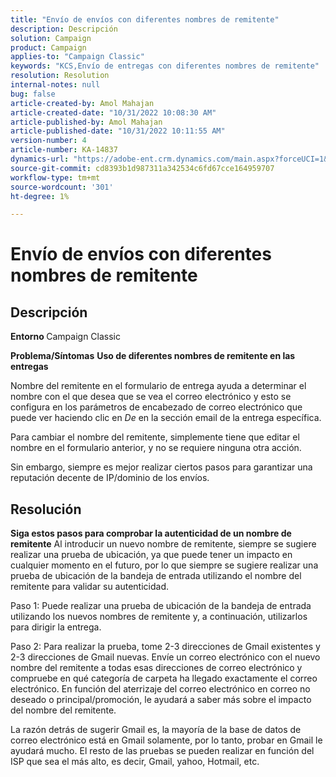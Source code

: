 ```yaml
---
title: "Envío de envíos con diferentes nombres de remitente"
description: Descripción
solution: Campaign
product: Campaign
applies-to: "Campaign Classic"
keywords: "KCS,Envío de entregas con diferentes nombres de remitente"
resolution: Resolution
internal-notes: null
bug: false
article-created-by: Amol Mahajan
article-created-date: "10/31/2022 10:08:30 AM"
article-published-by: Amol Mahajan
article-published-date: "10/31/2022 10:11:55 AM"
version-number: 4
article-number: KA-14837
dynamics-url: "https://adobe-ent.crm.dynamics.com/main.aspx?forceUCI=1&pagetype=entityrecord&etn=knowledgearticle&id=fddd9bf4-0359-ed11-9561-6045bd006079"
source-git-commit: cd8393b1d987311a342534c6fd67cce164959707
workflow-type: tm+mt
source-wordcount: '301'
ht-degree: 1%

---
```


# Envío de envíos con diferentes nombres de remitente

## Descripción

<b>Entorno</b><b> </b>
Campaign Classic


<b>Problema/Síntomas</b>
<b>Uso de diferentes nombres de remitente en las entregas</b>

Nombre del remitente en el formulario de entrega ayuda a determinar el nombre con el que desea que se vea el correo electrónico y esto se configura en los parámetros de encabezado de correo electrónico que puede ver haciendo clic en *De* en la sección email de la entrega específica.

Para cambiar el nombre del remitente, simplemente tiene que editar el nombre en el formulario anterior, y no se requiere ninguna otra acción.

Sin embargo, siempre es mejor realizar ciertos pasos para garantizar una reputación decente de IP/dominio de los envíos.






## Resolución

<b>Siga estos pasos para comprobar la autenticidad de un nombre de remitente</b>
Al introducir un nuevo nombre de remitente, siempre se sugiere realizar una prueba de ubicación, ya que puede tener un impacto en cualquier momento en el futuro, por lo que siempre se sugiere realizar una prueba de ubicación de la bandeja de entrada utilizando el nombre del remitente para validar su autenticidad.

Paso 1: Puede realizar una prueba de ubicación de la bandeja de entrada utilizando los nuevos nombres de remitente y, a continuación, utilizarlos para dirigir la entrega.

Paso 2: Para realizar la prueba, tome 2-3 direcciones de Gmail existentes y 2-3 direcciones de Gmail nuevas. Envíe un correo electrónico con el nuevo nombre del remitente a todas esas direcciones de correo electrónico y compruebe en qué categoría de carpeta ha llegado exactamente el correo electrónico. En función del aterrizaje del correo electrónico en correo no deseado o principal/promoción, le ayudará a saber más sobre el impacto del nombre del remitente.

La razón detrás de sugerir Gmail es, la mayoría de la base de datos de correo electrónico está en Gmail solamente, por lo tanto, probar en Gmail le ayudará mucho. El resto de las pruebas se pueden realizar en función del ISP que sea el más alto, es decir, Gmail, yahoo, Hotmail, etc.
